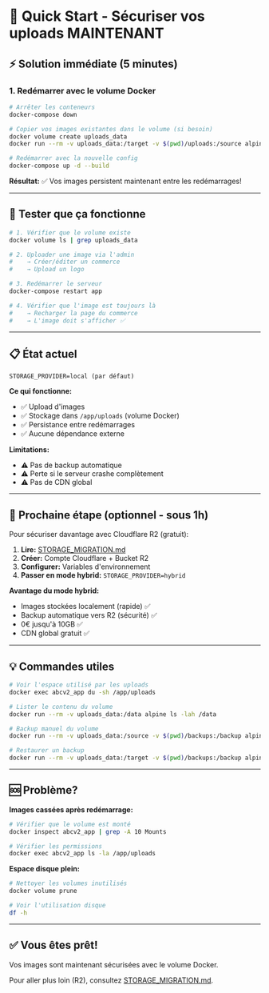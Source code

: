 # 🚀 Quick Start - Sécuriser vos uploads MAINTENANT

## ⚡ Solution immédiate (5 minutes)

### 1. Redémarrer avec le volume Docker

```bash
# Arrêter les conteneurs
docker-compose down

# Copier vos images existantes dans le volume (si besoin)
docker volume create uploads_data
docker run --rm -v uploads_data:/target -v $(pwd)/uploads:/source alpine cp -r /source/. /target/

# Redémarrer avec la nouvelle config
docker-compose up -d --build
```

**Résultat:** ✅ Vos images persistent maintenant entre les redémarrages!

---

## 🔄 Tester que ça fonctionne

```bash
# 1. Vérifier que le volume existe
docker volume ls | grep uploads_data

# 2. Uploader une image via l'admin
#    → Créer/éditer un commerce
#    → Upload un logo

# 3. Redémarrer le serveur
docker-compose restart app

# 4. Vérifier que l'image est toujours là
#    → Recharger la page du commerce
#    → L'image doit s'afficher ✅
```

---

## 📋 État actuel

```
STORAGE_PROVIDER=local (par défaut)
```

**Ce qui fonctionne:**
- ✅ Upload d'images
- ✅ Stockage dans `/app/uploads` (volume Docker)
- ✅ Persistance entre redémarrages
- ✅ Aucune dépendance externe

**Limitations:**
- ⚠️ Pas de backup automatique
- ⚠️ Perte si le serveur crashe complètement
- ⚠️ Pas de CDN global

---

## 🎯 Prochaine étape (optionnel - sous 1h)

Pour sécuriser davantage avec Cloudflare R2 (gratuit):

1. **Lire:** [STORAGE_MIGRATION.md](./STORAGE_MIGRATION.md)
2. **Créer:** Compte Cloudflare + Bucket R2
3. **Configurer:** Variables d'environnement
4. **Passer en mode hybrid:** `STORAGE_PROVIDER=hybrid`

**Avantage du mode hybrid:**
- Images stockées localement (rapide) ✅
- Backup automatique vers R2 (sécurité) ✅
- 0€ jusqu'à 10GB ✅
- CDN global gratuit ✅

---

## 💡 Commandes utiles

```bash
# Voir l'espace utilisé par les uploads
docker exec abcv2_app du -sh /app/uploads

# Lister le contenu du volume
docker run --rm -v uploads_data:/data alpine ls -lah /data

# Backup manuel du volume
docker run --rm -v uploads_data:/source -v $(pwd)/backups:/backup alpine tar czf /backup/uploads-$(date +%Y%m%d).tar.gz -C /source .

# Restaurer un backup
docker run --rm -v uploads_data:/target -v $(pwd)/backups:/backup alpine tar xzf /backup/uploads-YYYYMMDD.tar.gz -C /target
```

---

## 🆘 Problème?

**Images cassées après redémarrage:**
```bash
# Vérifier que le volume est monté
docker inspect abcv2_app | grep -A 10 Mounts

# Vérifier les permissions
docker exec abcv2_app ls -la /app/uploads
```

**Espace disque plein:**
```bash
# Nettoyer les volumes inutilisés
docker volume prune

# Voir l'utilisation disque
df -h
```

---

## ✅ Vous êtes prêt!

Vos images sont maintenant sécurisées avec le volume Docker.

Pour aller plus loin (R2), consultez [STORAGE_MIGRATION.md](./STORAGE_MIGRATION.md).
